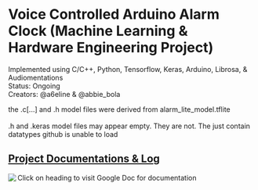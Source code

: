# Voice Controlled Arduino Alarm Clock (Machine Learning & Hardware Engineering Project)
Implemented using C/C++, Python, Tensorflow, Keras, Arduino, Librosa, & Audiomentations <br>
Status: Ongoing <br>
Creators: @a6eline & @abbie_bola

the .c[...] and .h model files were derived from alarm_lite_model.tflite <br> <br>
.h and .keras model files may appear empty. They are not. The just contain datatypes github is unable to load
## [Project Documentations & Log](https://docs.google.com/document/d/1WiQw86Ue8yddEHVPHRZVkMrpHQOxgGgfX3WtC2Yl9dU/edit?usp=sharing)
Click on heading to visit Google Doc for documentation
<img align="left" src="https://github.com/user-attachments/assets/6ddc1d16-701f-4b6f-b7a4-b18933028ffa"/> 

